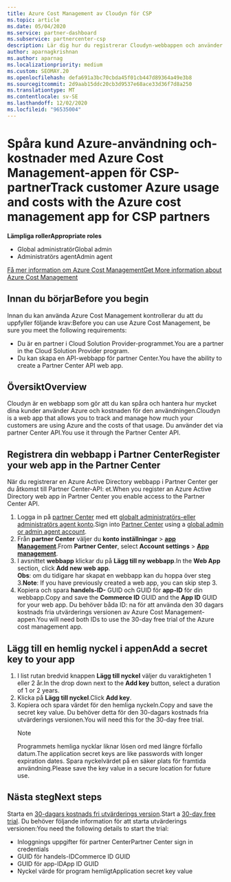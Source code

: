 ```yaml
---
title: Azure Cost Management av Cloudyn för CSP
ms.topic: article
ms.date: 05/04/2020
ms.service: partner-dashboard
ms.subservice: partnercenter-csp
description: Lär dig hur du registrerar Cloudyn-webbappen och använder en hemlig nyckel för den i Partner Center så att du kan använda appen för att spåra användning och kostnader för Azure.
author: aparnagkrishnan
ms.author: aparnag
ms.localizationpriority: medium
ms.custom: SEOMAY.20
ms.openlocfilehash: defa691a3bc70cbda45f01cb447d89364a49e3b8
ms.sourcegitcommit: 2d9aab15ddc20cb3d9537e68ace33d36f7d8a250
ms.translationtype: MT
ms.contentlocale: sv-SE
ms.lasthandoff: 12/02/2020
ms.locfileid: "96535004"
---
```

# <a name="track-customer-azure-usage-and-costs-with-the-azure-cost-management-app-for-csp-partners"></a><span data-ttu-id="020af-103">Spåra kund Azure-användning och-kostnader med Azure Cost Management-appen för CSP-partner</span><span class="sxs-lookup"><span data-stu-id="020af-103">Track customer Azure usage and costs with the Azure cost management app for CSP partners</span></span>  

<span data-ttu-id="020af-104">**Lämpliga roller**</span><span class="sxs-lookup"><span data-stu-id="020af-104">**Appropriate roles**</span></span>

- <span data-ttu-id="020af-105">Global administratör</span><span class="sxs-lookup"><span data-stu-id="020af-105">Global admin</span></span>
- <span data-ttu-id="020af-106">Administratörs agent</span><span class="sxs-lookup"><span data-stu-id="020af-106">Admin agent</span></span>

[<span data-ttu-id="020af-107">Få mer information om Azure Cost Management</span><span class="sxs-lookup"><span data-stu-id="020af-107">Get More information about Azure Cost Management</span></span>](https://go.microsoft.com/fwlink/p/?linkid=857893)

## <a name="before-you-begin"></a><span data-ttu-id="020af-108">Innan du börjar</span><span class="sxs-lookup"><span data-stu-id="020af-108">Before you begin</span></span>
<span data-ttu-id="020af-109">Innan du kan använda Azure Cost Management kontrollerar du att du uppfyller följande krav:</span><span class="sxs-lookup"><span data-stu-id="020af-109">Before you can use Azure Cost Management, be sure you meet the following requirements:</span></span>

- <span data-ttu-id="020af-110">Du är en partner i Cloud Solution Provider-programmet.</span><span class="sxs-lookup"><span data-stu-id="020af-110">You are a partner in the Cloud Solution Provider program.</span></span>
- <span data-ttu-id="020af-111">Du kan skapa en API-webbapp för partner Center.</span><span class="sxs-lookup"><span data-stu-id="020af-111">You have the ability to create a Partner Center API web app.</span></span>

## <a name="overview"></a><span data-ttu-id="020af-112">Översikt</span><span class="sxs-lookup"><span data-stu-id="020af-112">Overview</span></span>

<span data-ttu-id="020af-113">Cloudyn är en webbapp som gör att du kan spåra och hantera hur mycket dina kunder använder Azure och kostnaden för den användningen.</span><span class="sxs-lookup"><span data-stu-id="020af-113">Cloudyn is a web app that allows you to track and manage how much your customers are using Azure and the costs of that usage.</span></span> <span data-ttu-id="020af-114">Du använder det via partner Center API.</span><span class="sxs-lookup"><span data-stu-id="020af-114">You use it through the Partner Center API.</span></span>

## <a name="register-your-web-app-in-the-partner-center"></a><span data-ttu-id="020af-115">Registrera din webbapp i Partner Center</span><span class="sxs-lookup"><span data-stu-id="020af-115">Register your web app in the Partner Center</span></span>
<span data-ttu-id="020af-116">När du registrerar en Azure Active Directory webbapp i Partner Center ger du åtkomst till Partner Center-API: et.</span><span class="sxs-lookup"><span data-stu-id="020af-116">When you register an Azure Active Directory web app in Partner Center you enable access to the Partner Center API.</span></span> 
1.  <span data-ttu-id="020af-117">Logga in på [partner Center](https://partnercenter.microsoft.com/pcv/dashboard/overview) med ett [globalt administratörs-eller administratörs agent konto](create-user-accounts-and-set-permissions.md).</span><span class="sxs-lookup"><span data-stu-id="020af-117">Sign into [Partner Center](https://partnercenter.microsoft.com/pcv/dashboard/overview) using a [global admin or admin agent account](create-user-accounts-and-set-permissions.md).</span></span>
2.  <span data-ttu-id="020af-118">Från **partner Center** väljer du **konto inställningar** &gt; **[app Management](https://partnercenter.microsoft.com/pcv/apiintegration/appmanagement)**.</span><span class="sxs-lookup"><span data-stu-id="020af-118">From **Partner Center**, select **Account settings** &gt; **[App management](https://partnercenter.microsoft.com/pcv/apiintegration/appmanagement)**.</span></span>
3.  <span data-ttu-id="020af-119">I avsnittet **webbapp** klickar du på **Lägg till ny webbapp**.</span><span class="sxs-lookup"><span data-stu-id="020af-119">In the **Web App** section, click **Add new web app**.</span></span>
<br> <span data-ttu-id="020af-120">**Obs**: om du tidigare har skapat en webbapp kan du hoppa över steg 3.</span><span class="sxs-lookup"><span data-stu-id="020af-120">**Note**: If you have previously created a web app, you can skip step 3.</span></span>
4.  <span data-ttu-id="020af-121">Kopiera och spara **handels-ID-** GUID och GUID för **app-ID** för din webbapp.</span><span class="sxs-lookup"><span data-stu-id="020af-121">Copy and save the **Commerce ID** GUID and the **App ID** GUID for your web app.</span></span> <span data-ttu-id="020af-122">Du behöver båda ID: na för att använda den 30 dagars kostnads fria utvärderings versionen av Azure Cost Management-appen.</span><span class="sxs-lookup"><span data-stu-id="020af-122">You will need both IDs to use the 30-day free trial of the Azure cost management app.</span></span>

## <a name="add-a-secret-key-to-your-app"></a><span data-ttu-id="020af-123">Lägg till en hemlig nyckel i appen</span><span class="sxs-lookup"><span data-stu-id="020af-123">Add a secret key to your app</span></span>
1. <span data-ttu-id="020af-124">I list rutan bredvid knappen **Lägg till nyckel** väljer du varaktigheten 1 eller 2 år.</span><span class="sxs-lookup"><span data-stu-id="020af-124">In the drop down next to the **Add key** button, select a duration of 1 or 2 years.</span></span>
2. <span data-ttu-id="020af-125">Klicka på **Lägg till nyckel**.</span><span class="sxs-lookup"><span data-stu-id="020af-125">Click **Add key**.</span></span> 
3. <span data-ttu-id="020af-126">Kopiera och spara värdet för den hemliga nyckeln.</span><span class="sxs-lookup"><span data-stu-id="020af-126">Copy and save the secret key value.</span></span> <span data-ttu-id="020af-127">Du behöver detta för den 30-dagars kostnads fria utvärderings versionen.</span><span class="sxs-lookup"><span data-stu-id="020af-127">You will need this for the 30-day free trial.</span></span><br>
   > [!NOTE]  
   > <span data-ttu-id="020af-128">Programmets hemliga nycklar liknar lösen ord med längre förfallo datum.</span><span class="sxs-lookup"><span data-stu-id="020af-128">The application secret keys are like passwords with longer expiration dates.</span></span> <span data-ttu-id="020af-129">Spara nyckelvärdet på en säker plats för framtida användning.</span><span class="sxs-lookup"><span data-stu-id="020af-129">Please save the key value in a secure location for future use.</span></span>

## <a name="next-steps"></a><span data-ttu-id="020af-130">Nästa steg</span><span class="sxs-lookup"><span data-stu-id="020af-130">Next steps</span></span>
<span data-ttu-id="020af-131">Starta en [30-dagars kostnads fri utvärderings version](https://go.microsoft.com/fwlink/?linkid=857895).</span><span class="sxs-lookup"><span data-stu-id="020af-131">Start a [30-day free trial](https://go.microsoft.com/fwlink/?linkid=857895).</span></span>
<span data-ttu-id="020af-132">Du behöver följande information för att starta utvärderings versionen:</span><span class="sxs-lookup"><span data-stu-id="020af-132">You need the following details to start the trial:</span></span>
- <span data-ttu-id="020af-133">Inloggnings uppgifter för partner Center</span><span class="sxs-lookup"><span data-stu-id="020af-133">Partner Center sign in credentials</span></span>
- <span data-ttu-id="020af-134">GUID för handels-ID</span><span class="sxs-lookup"><span data-stu-id="020af-134">Commerce ID GUID</span></span>
- <span data-ttu-id="020af-135">GUID för app-ID</span><span class="sxs-lookup"><span data-stu-id="020af-135">App ID GUID</span></span>
- <span data-ttu-id="020af-136">Nyckel värde för program hemligt</span><span class="sxs-lookup"><span data-stu-id="020af-136">Application secret key value</span></span>
